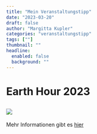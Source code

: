 ```yaml
---
title: "Mein Veranstaltungstipp"
date: "2023-03-20"
draft: false
author: "Margitta Kupler"
categories: "veranstaltungstipp"
tags: [""]
thumbnail: ""
headline:
  enabled: false
  background: ""
---
```


# Earth Hour 2023

<!--more-->

## ![](/images/2023/03_veranstaltungstipp_wwf-profilepicture_preview_new.png)


Mehr Informationen gibt es [hier](https://www.wwf.de/earth-hour "Earth-Hour")


